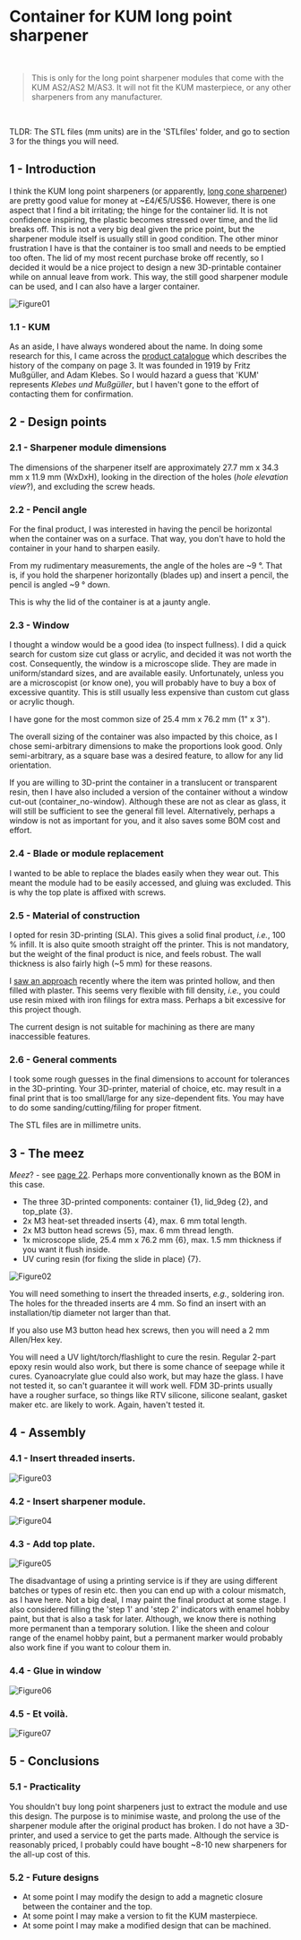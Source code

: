 # Container for KUM long point sharpener

<br>

> This is only for the long point sharpener modules that come with the KUM AS2/AS2 M/AS3. It will not fit the KUM masterpiece, or any other sharpeners from any manufacturer.

<br>

TLDR: The STL files (mm units) are in the 'STLfiles' folder, and go to section 3 for the things you will need.

## 1 - Introduction
I think the KUM long point sharpeners (or apparently, [long cone sharpener](https://web.archive.org/web/20250126132434/https%3A%2F%2Fkum.net%2Fen%2Flong-cone-sharpener%2F)) are pretty good value for money at ~£4/€5/US$6.
However, there is one aspect that I find a bit irritating; the hinge for the container lid. It is not confidence inspiring, the plastic becomes stressed over time, and the lid breaks off. This is not a very big deal given the price point, but the sharpener module itself is usually still in good condition.
The other minor frustration I have is that the container is too small and needs to be emptied too often.
The lid of my most recent purchase broke off recently, so I decided it would be a nice project to design a new 3D-printable container while on annual leave from work. This way, the still good sharpener module can be used, and I can also have a larger container.

![Figure01](images/Figure01.jpg)

### 1.1 - KUM
As an aside, I have always wondered about the name. In doing some research for this, I came across the [product catalogue](https://web.archive.org/web/20241203002716/https://kum.net/wp-content/uploads/2024/09/Katalog_2024_EN.pdf) which describes the history of the company on page 3. It was founded in 1919 by Fritz Mußgüller, and Adam Klebes. So I would hazard a guess that 'KUM' represents _Klebes und Mußgüller_, but I haven't gone to the effort of contacting them for confirmation.

## 2 - Design points
### 2.1 - Sharpener module dimensions
The dimensions of the sharpener itself are approximately 27.7 mm x 34.3 mm x 11.9 mm (WxDxH), looking in the direction of the holes (*hole elevation view*?), and excluding the screw heads.

### 2.2 - Pencil angle
For the final product, I was interested in having the pencil be horizontal when the container was on a surface. That way, you don't have to hold the container in your hand to sharpen easily.

From my rudimentary measurements, the angle of the holes are ~9 °. That is, if you hold the sharpener horizontally (blades up) and insert a pencil, the pencil is angled ~9 ° down.

This is why the lid of the container is at a jaunty angle.

### 2.3 - Window
I thought a window would be a good idea (to inspect fullness).
I did a quick search for custom size cut glass or acrylic, and decided it was not worth the cost.
Consequently, the window is a microscope slide. They are made in uniform/standard sizes, and are available easily. Unfortunately, unless you are a microscopist (or know one), you will probably have to buy a box of excessive quantity. This is still usually less expensive than custom cut glass or acrylic though.

I have gone for the most common size of 25.4 mm x 76.2 mm (1" x 3").

The overall sizing of the container was also impacted by this choice, as I chose semi-arbitrary dimensions to make the proportions look good. Only semi-arbitrary, as a square base was a desired feature, to allow for any lid orientation.

If you are willing to 3D-print the container in a translucent or transparent resin, then I have also included a version of the container without a window cut-out (container_no-window).
Although these are not as clear as glass, it will still be sufficient to see the general fill level.
Alternatively, perhaps a window is not as important for you, and it also saves some BOM cost and effort.

### 2.4 - Blade or module replacement
I wanted to be able to replace the blades easily when they wear out. This meant the module had to be easily accessed, and gluing was excluded.
This is why the top plate is affixed with screws.

### 2.5 - Material of construction
I opted for resin 3D-printing (SLA). This gives a solid final product, *i.e.*, 100 % infill. It is also quite smooth straight off the printer. This is not mandatory, but the weight of the final product is nice, and feels robust. The wall thickness is also fairly high (~5 mm) for these reasons.

I [saw an approach](https://youtu.be/1H4FuNAByUs?t=467) recently where the item was printed hollow, and then filled with plaster. This seems very flexible with fill density, *i.e.*, you could use resin mixed with iron filings for extra mass. Perhaps a bit excessive for this project though.

The current design is not suitable for machining as there are many inaccessible features.

### 2.6 - General comments
I took some rough guesses in the final dimensions to account for tolerances in the 3D-printing. Your 3D-printer, material of choice, etc. may result in a final print that is too small/large for any size-dependent fits.
You may have to do some sanding/cutting/filing for proper fitment.

The STL files are in millimetre units.

## 3 - The meez
*Meez*? - see [page 22](https://search.worldcat.org/title/56630680?oclcNum=56630680). Perhaps more conventionally known as the BOM in this case.

- The three 3D-printed components: container {1}, lid_9deg {2}, and top_plate {3}.
- 2x M3 heat-set threaded inserts {4}, max. 6 mm total length.
- 2x M3 button head screws {5}, max. 6 mm thread length.
- 1x microscope slide, 25.4 mm x 76.2 mm {6}, max. 1.5 mm thickness if you want it flush inside.
- UV curing resin (for fixing the slide in place) {7}.

![Figure02](images/Figure02.jpg)

You will need something to insert the threaded inserts, *e.g.*, soldering iron.
The holes for the threaded inserts are 4 mm. So find an insert with an installation/tip diameter not larger than that.

If you also use M3 button head hex screws, then you will need a 2 mm Allen/Hex key.

You will need a UV light/torch/flashlight to cure the resin. Regular 2-part epoxy resin would also work, but there is some chance of seepage while it cures.
Cyanoacrylate glue could also work, but may haze the glass. I have not tested it, so can't guarantee it will work well.
FDM 3D-prints usually have a rougher surface, so things like RTV silicone, silicone sealant, gasket maker etc. are likely to work. Again, haven't tested it.

## 4 - Assembly
### 4.1 - Insert threaded inserts.

![Figure03](images/Figure03.jpg)

### 4.2 - Insert sharpener module.

![Figure04](images/Figure04.jpg)

### 4.3 - Add top plate.

![Figure05](images/Figure05.jpg)

The disadvantage of using a printing service is if they are using different batches or types of resin etc. then you can end up with a colour mismatch, as I have here. Not a big deal, I may paint the final product at some stage.
I also considered filling the 'step 1' and 'step 2' indicators with enamel hobby paint, but that is also a task for later. Although, we know there is nothing more permanent than a temporary solution.
I like the sheen and colour range of the enamel hobby paint, but a permanent marker would probably also work fine if you want to colour them in.

### 4.4 - Glue in window

![Figure06](images/Figure06.jpg)

### 4.5 -  Et voilà.

![Figure07](images/Figure07.jpg)

## 5 - Conclusions
### 5.1 - Practicality
You shouldn't buy long point sharpeners just to extract the module and use this design.
The purpose is to minimise waste, and prolong the use of the sharpener module after the original product has broken.
I do not have a 3D-printer, and used a service to get the parts made.
Although the service is reasonably priced, I probably could have bought ~8-10 new sharpeners for the all-up cost of this.

### 5.2 - Future designs
- At some point I may modify the design to add a magnetic closure between the container and the top.
- At some point I may make a version to fit the KUM masterpiece.
- At some point I may make a modified design that can be machined.
